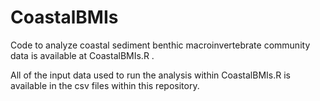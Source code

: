 # CoastalBMIs
Code to analyze coastal sediment benthic macroinvertebrate community data is available at CoastalBMIs.R .

All of the input data used to run the analysis within CoastalBMIs.R is available in the csv files within this repository.
